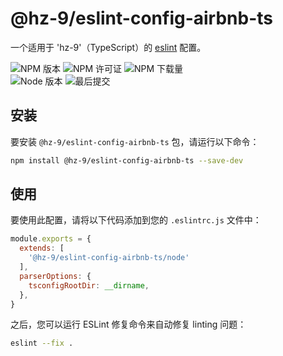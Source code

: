 # @hz-9/eslint-config-airbnb-ts

一个适用于 'hz-9'（TypeScript）的 [eslint] 配置。

![NPM 版本][npm-version-url] ![NPM 许可证][npm-license-url] ![NPM 下载量][npm-downloads-url]
<br /> ![Node 版本][node-version-url] ![最后提交][last-commit-url]

[eslint]: https://eslint.org/
[npm-version-url]: https://badgen.net/npm/v/@hz-9/eslint-config-airbnb-ts
[npm-license-url]: https://badgen.net/npm/license/@hz-9/eslint-config-airbnb-ts
[npm-downloads-url]: https://badgen.net/npm/dt/@hz-9/eslint-config-airbnb-ts
[node-version-url]: https://badgen.net/npm/node/@hz-9/eslint-config-airbnb-ts
[last-commit-url]: https://badgen.net/github/last-commit/hz-9/lint

## 安装

要安装 `@hz-9/eslint-config-airbnb-ts` 包，请运行以下命令：

```bash
npm install @hz-9/eslint-config-airbnb-ts --save-dev
```

## 使用

要使用此配置，请将以下代码添加到您的 `.eslintrc.js` 文件中：

```javascript
module.exports = {
  extends: [
    '@hz-9/eslint-config-airbnb-ts/node'
  ],
  parserOptions: {
    tsconfigRootDir: __dirname,
  },
}
```

之后，您可以运行 ESLint 修复命令来自动修复 linting 问题：

```bash
eslint --fix .
```
